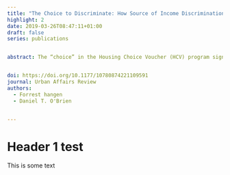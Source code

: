 ```yaml
---
title: "The Choice to Discriminate: How Source of Income Discrimination Constrains Opportunity for Housing Choice Voucher Holders"
highlight: 2
date: 2019-03-26T08:47:11+01:00
draft: false
series: publications


abstract: The “choice” in the Housing Choice Voucher (HCV) program signals the mobility offered to voucher holders. However, some landlords use source of income (SOI) discrimination to exclude voucher holders—limiting their locational choices. We propose several factors likely to influence this landlord strategy including, market competitiveness, stereotypes, and racial discrimination. We examine the prevalence of express SOI discrimination and the effectiveness of SOI antidiscrimination laws. We utilize a novel dataset of 1,107,110 rental listings from the Craigslist pages of 77 mid-sized US cities. We find significant amounts of express SOI discrimination, even where there are SOI antidiscrimination laws. Using multilevel models, we find that landlords are more likely to expressly discriminate in lower-opportunity neighborhoods and when they own market-competitive units. We also find that these factors are moderated by the concentration of voucher holders. These findings underscore how landlord strategies can combine to undermine the choice afforded to voucher holders.


doi: https://doi.org/10.1177/10780874221109591
journal: Urban Affairs Review
authors:
  - Forrest hangen
  - Daniel T. O'Brien


---
```



# Header 1 test
This is some text
